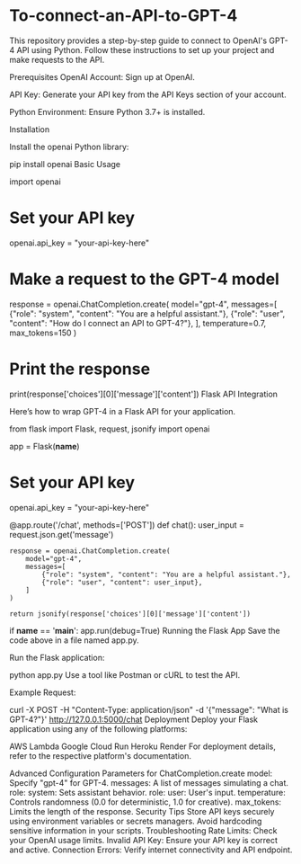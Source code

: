# To-connect-an-API-to-GPT-4


This repository provides a step-by-step guide to connect to OpenAI's GPT-4 API using Python. Follow these instructions to set up your project and make requests to the API.

Prerequisites
OpenAI Account: Sign up at OpenAI.

API Key: Generate your API key from the API Keys section of your account.

Python Environment: Ensure Python 3.7+ is installed.

Installation

Install the openai Python library:


pip install openai
Basic Usage

import openai

# Set your API key
openai.api_key = "your-api-key-here"

# Make a request to the GPT-4 model
response = openai.ChatCompletion.create(
    model="gpt-4",
    messages=[
        {"role": "system", "content": "You are a helpful assistant."},
        {"role": "user", "content": "How do I connect an API to GPT-4?"},
    ],
    temperature=0.7,
    max_tokens=150
)

# Print the response
print(response['choices'][0]['message']['content'])
Flask API Integration

Here’s how to wrap GPT-4 in a Flask API for your application.

from flask import Flask, request, jsonify
import openai

app = Flask(__name__)

# Set your API key
openai.api_key = "your-api-key-here"

@app.route('/chat', methods=['POST'])
def chat():
    user_input = request.json.get('message')
    
    response = openai.ChatCompletion.create(
        model="gpt-4",
        messages=[
            {"role": "system", "content": "You are a helpful assistant."},
            {"role": "user", "content": user_input},
        ]
    )
    
    return jsonify(response['choices'][0]['message']['content'])

if __name__ == '__main__':
    app.run(debug=True)
Running the Flask App
Save the code above in a file named app.py.

Run the Flask application:

python app.py
Use a tool like Postman or cURL to test the API.

Example Request:

curl -X POST -H "Content-Type: application/json" -d '{"message": "What is GPT-4?"}' http://127.0.0.1:5000/chat
Deployment
Deploy your Flask application using any of the following platforms:

AWS Lambda
Google Cloud Run
Heroku
Render
For deployment details, refer to the respective platform's documentation.

Advanced Configuration
Parameters for ChatCompletion.create
model: Specify "gpt-4" for GPT-4.
messages: A list of messages simulating a chat.
role: system: Sets assistant behavior.
role: user: User's input.
temperature: Controls randomness (0.0 for deterministic, 1.0 for creative).
max_tokens: Limits the length of the response.
Security Tips
Store API keys securely using environment variables or secrets managers.
Avoid hardcoding sensitive information in your scripts.
Troubleshooting
Rate Limits: Check your OpenAI usage limits.
Invalid API Key: Ensure your API key is correct and active.
Connection Errors: Verify internet connectivity and API endpoint.
